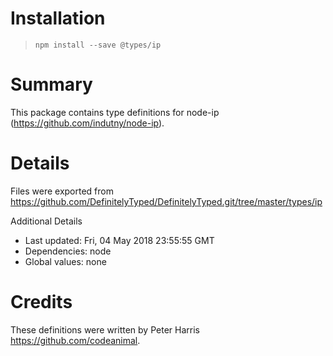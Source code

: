 # Installation
> `npm install --save @types/ip`

# Summary
This package contains type definitions for node-ip (https://github.com/indutny/node-ip).

# Details
Files were exported from https://github.com/DefinitelyTyped/DefinitelyTyped.git/tree/master/types/ip

Additional Details
 * Last updated: Fri, 04 May 2018 23:55:55 GMT
 * Dependencies: node
 * Global values: none

# Credits
These definitions were written by Peter Harris <https://github.com/codeanimal>.
